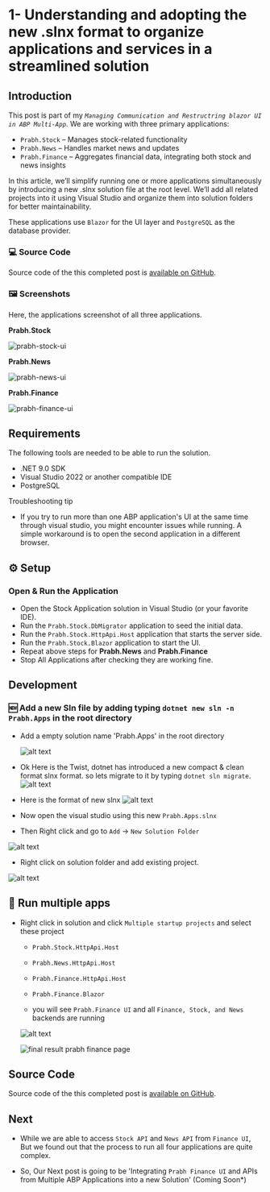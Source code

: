 # 1- Understanding and adopting the new .slnx format to organize applications and services in a streamlined solution

## Introduction

This post is part of my <i>`Managing Communication and Restructring blazor UI in ABP Multi-App`</i>.
We are working with three primary applications:

- `Prabh.Stock` – Manages stock-related functionality
- `Prabh.News` – Handles market news and updates
- `Prabh.Finance` – Aggregates financial data, integrating both stock and news insights

In this article, we’ll simplify running one or more applications simultaneously by introducing a new .slnx solution file at the root level. We’ll add all related projects into it using Visual Studio and organize them into solution folders for better maintainability.

These applications use `Blazor` for the UI layer and `PostgreSQL` as the database provider.

### 💻 Source Code

Source code of the this completed post is [available on GitHub](https://github.com/008programmer/abp-multiple-apps-communication-and-restructuring/tree/1-consume-other-apps-api-using-clients).

### 🖼️ Screenshots

Here, the applications screenshot of all three applications.

**Prabh.Stock**

![prabh-stock-ui](images/prabh.stocks.png)

**Prabh.News**

![prabh-news-ui](images/prabh.news.png)

**Prabh.Finance**

![prabh-finance-ui](images/prabh.finance.png)

## Requirements

The following tools are needed to be able to run the solution.

- .NET 9.0 SDK
- Visual Studio 2022 or another compatible IDE
- PostgreSQL

Troubleshooting tip

- If you try to run more than one ABP application's UI at the same time through visual studio, you might encounter issues while running. A simple workaround is to open the second application in a different browser.

## ⚙️ Setup

### Open & Run the Application

- Open the Stock Application solution in Visual Studio (or your favorite IDE).
- Run the `Prabh.Stock.DbMigrator` application to seed the initial data.
- Run the `Prabh.Stock.HttpApi.Host` application that starts the server side.
- Run the `Prabh.Stock.Blazor` application to start the UI.
- Repeat above steps for <strong>Prabh.News</strong> and <strong>Prabh.Finance</strong>
- Stop All Applications after checking they are working fine.

## Development

### 🆕 Add a new Sln file by adding typing `dotnet new sln -n Prabh.Apps` in the root directory

- Add a empty solution name 'Prabh.Apps' in the root directory

  ![alt text](image.png)

- Ok Here is the Twist, dotnet has introduced a new compact & clean format slnx format. so lets migrate to it by typing `dotnet sln migrate`.
  ![alt text](image-1.png)

- Here is the format of new slnx
  ![alt text](image-5.png)

- Now open the visual studio using this new `Prabh.Apps.slnx`
- Then Right click and go to `Add` -> `New Solution Folder`

![alt text](image-2.png)

- Right click on solution folder and add existing project.

![alt text](image-3.png)

## 🔌 Run multiple apps

- Right click in solution and click `Multiple startup projects` and select these project

  - `Prabh.Stock.HttpApi.Host`
  - `Prabh.News.HttpApi.Host`
  - `Prabh.Finance.HttpApi.Host`
  - `Prabh.Finance.Blazor`

  - you will see `Prabh.Finance UI` and all `Finance, Stock, and News` backends are running

  ![alt text](image-4.png)

  ![final result prabh finance page](images/final-result.png)

## Source Code

Source code of the this completed post is [available on GitHub](https://github.com/008programmer/abp-multiple-apps-communication-and-restructuring/tree/1-consume-other-apps-api-using-clients).

## Next

- While we are able to access `Stock API` and `News API` from `Finance UI`, But we found out that the process to run all four applications are quite complex.

- So, Our Next post is going to be 'Integrating `Prabh Finance UI` and APIs from Multiple ABP Applications into a new Solution' (Coming Soon\*)
